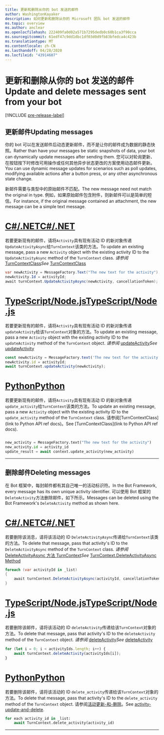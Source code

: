 ```yaml
---
title: 更新和删除从你的 bot 发送的邮件
author: WashingtonKayaker
description: 如何更新和删除从你的 Microsoft 团队 bot 发送的邮件
ms.topic: overview
ms.author: anclear
ms.openlocfilehash: 222409fa0d02a571b7295dedb0c60b1ca3f90cca
ms.sourcegitcommit: 61edf47c9dd1dbc1df03d0d9fb83bfedca4c423b
ms.translationtype: MT
ms.contentlocale: zh-CN
ms.lasthandoff: 04/28/2020
ms.locfileid: "43914607"
---
```

# <a name="update-and-delete-messages-sent-from-your-bot"></a><span data-ttu-id="4399c-103">更新和删除从你的 bot 发送的邮件</span><span class="sxs-lookup"><span data-stu-id="4399c-103">Update and delete messages sent from your bot</span></span>

[!INCLUDE [pre-release-label](~/includes/v4-to-v3-pointer-bots.md)]

## <a name="updating-messages"></a><span data-ttu-id="4399c-104">更新邮件</span><span class="sxs-lookup"><span data-stu-id="4399c-104">Updating messages</span></span>

<span data-ttu-id="4399c-105">你的 bot 可以在发送邮件后动态更新邮件，而不是让你的邮件成为数据的静态快照。</span><span class="sxs-lookup"><span data-stu-id="4399c-105">Rather than have your messages be static snapshots of data, your bot can dynamically update messages after sending them.</span></span> <span data-ttu-id="4399c-106">您可以对轮询更新、在按钮按下时修改可用操作或任何其他异步状态更改的方案使用动态邮件更新。</span><span class="sxs-lookup"><span data-stu-id="4399c-106">You can use dynamic message updates for scenarios such as poll updates, modifying available actions after a button press, or any other asynchronous state change.</span></span>

<span data-ttu-id="4399c-107">新邮件需要与类型中的原始邮件不匹配。</span><span class="sxs-lookup"><span data-stu-id="4399c-107">The new message need not match the original in type.</span></span> <span data-ttu-id="4399c-108">例如，如果原始邮件包含附件，则新邮件可以是简单的短信。</span><span class="sxs-lookup"><span data-stu-id="4399c-108">For instance, if the original message contained an attachment, the new message can be a simple text message.</span></span>

# <a name="cnet"></a>[<span data-ttu-id="4399c-109">C#/.NET</span><span class="sxs-lookup"><span data-stu-id="4399c-109">C#/.NET</span></span>](#tab/dotnet)

<span data-ttu-id="4399c-110">若要更新现有的邮件，请将`Activity`具有现有活动 ID 的新对象传递`UpdateActivityAsync`给`TurnContext`该类的方法。</span><span class="sxs-lookup"><span data-stu-id="4399c-110">To update an existing message, pass a new `Activity` object with the existing activity ID to the `UpdateActivityAsync` method of the `TurnContext` class.</span></span> <span data-ttu-id="4399c-111">*请参阅* [TurnContextClass](/dotnet/api/microsoft.bot.builder.turncontext?view=botbuilder-dotnet-stable)</span><span class="sxs-lookup"><span data-stu-id="4399c-111">*See* [TurnContextClass](/dotnet/api/microsoft.bot.builder.turncontext?view=botbuilder-dotnet-stable)</span></span>

```csharp
var newActivity = MessageFactory.Text("The new text for the activity");
newActivity.Id = activityId;
await turnContext.UpdateActivityAsync(newActivity, cancellationToken);
```

# <a name="typescriptnodejs"></a>[<span data-ttu-id="4399c-112">TypeScript/Node.js</span><span class="sxs-lookup"><span data-stu-id="4399c-112">TypeScript/Node.js</span></span>](#tab/typescript)

<span data-ttu-id="4399c-113">若要更新现有的邮件，请将`Activity`具有现有活动 ID 的新对象传递`updateActivity`给该`TurnContext`对象的方法。</span><span class="sxs-lookup"><span data-stu-id="4399c-113">To update an existing message, pass a new `Activity` object with the existing activity ID to the `updateActivity` method of the `TurnContext` object.</span></span> <span data-ttu-id="4399c-114">*请参阅* [updateActivity](/javascript/api/botbuilder-core/turncontext?view=botbuilder-ts-latest#updateactivity-partial-activity--)</span><span class="sxs-lookup"><span data-stu-id="4399c-114">*See* [updateActivity](/javascript/api/botbuilder-core/turncontext?view=botbuilder-ts-latest#updateactivity-partial-activity--)</span></span>

```typescript
const newActivity = MessageFactory.text('The new text for the activity');
newActivity.id = activityId;
await turnContext.updateActivity(newActivity);
```

# <a name="python"></a>[<span data-ttu-id="4399c-115">Python</span><span class="sxs-lookup"><span data-stu-id="4399c-115">Python</span></span>](#tab/python)

<span data-ttu-id="4399c-116">若要更新现有的邮件，请将`Activity`具有现有活动 ID 的新对象传递`update_activity`给`TurnContext`该类的方法。</span><span class="sxs-lookup"><span data-stu-id="4399c-116">To update an existing message, pass a new `Activity` object with the existing activity ID to the `update_activity` method of the `TurnContext` class.</span></span> <span data-ttu-id="4399c-117">请参阅[TurnContextClass](link to Python API ref docs)。</span><span class="sxs-lookup"><span data-stu-id="4399c-117">See [TurnContextClass](link to Python API ref docs).</span></span>

```python

new_activity = MessageFactory.text("The new text for the activity")
new_activity.id = activity_id
update_result = await context.update_activity(new_activity)

```

---

## <a name="deleting-messages"></a><span data-ttu-id="4399c-118">删除邮件</span><span class="sxs-lookup"><span data-stu-id="4399c-118">Deleting messages</span></span>

<span data-ttu-id="4399c-119">在 Bot 框架中，每封邮件都有其自己唯一的活动标识符。</span><span class="sxs-lookup"><span data-stu-id="4399c-119">In the Bot Framework, every message has its own unique activity identifier.</span></span>
<span data-ttu-id="4399c-120">可以使用 Bot 框架的`DeleteActivity`方法删除邮件，如下所示。</span><span class="sxs-lookup"><span data-stu-id="4399c-120">Messages can be deleted using the Bot Framework's `DeleteActivity` method as shown here.</span></span>

# <a name="cnet"></a>[<span data-ttu-id="4399c-121">C#/.NET</span><span class="sxs-lookup"><span data-stu-id="4399c-121">C#/.NET</span></span>](#tab/dotnet)

<span data-ttu-id="4399c-122">若要删除该消息，请将该活动的 ID `DeleteActivityAsync`传递给`TurnContext`该类的方法。</span><span class="sxs-lookup"><span data-stu-id="4399c-122">To delete that message, pass that activity's ID to the `DeleteActivityAsync` method of the `TurnContext` class.</span></span> <span data-ttu-id="4399c-123">*请参阅* [DeleteActivityAsync 方法 TurnContext](/dotnet/api/microsoft.bot.builder.turncontext.deleteactivityasync?view=botbuilder-dotnet-stable)</span><span class="sxs-lookup"><span data-stu-id="4399c-123">*See* [TurnContext.DeleteActivityAsync Method](/dotnet/api/microsoft.bot.builder.turncontext.deleteactivityasync?view=botbuilder-dotnet-stable)</span></span>

```csharp
foreach (var activityId in _list)
{
    await turnContext.DeleteActivityAsync(activityId, cancellationToken);
}
```

# <a name="typescriptnodejs"></a>[<span data-ttu-id="4399c-124">TypeScript/Node.js</span><span class="sxs-lookup"><span data-stu-id="4399c-124">TypeScript/Node.js</span></span>](#tab/typescript)

<span data-ttu-id="4399c-125">若要删除该邮件，请将该活动的 ID `deleteActivity`传递给该`TurnContext`对象的方法。</span><span class="sxs-lookup"><span data-stu-id="4399c-125">To delete that message, pass that activity's ID to the `deleteActivity` method of the `TurnContext` object.</span></span> <span data-ttu-id="4399c-126">*请参阅* [deleteActivity](/javascript/api/botbuilder-core/turncontext?view=botbuilder-ts-latest#deleteactivity-string---partial-conversationreference--)</span><span class="sxs-lookup"><span data-stu-id="4399c-126">*See* [deleteActivity](/javascript/api/botbuilder-core/turncontext?view=botbuilder-ts-latest#deleteactivity-string---partial-conversationreference--)</span></span>

```typescript
for (let i = 0; i < activityIds.length; i++) {
    await turnContext.deleteActivity(activityIds[i]);
}
```

# <a name="python"></a>[<span data-ttu-id="4399c-127">Python</span><span class="sxs-lookup"><span data-stu-id="4399c-127">Python</span></span>](#tab/python)

<span data-ttu-id="4399c-128">若要删除该邮件，请将该活动的 ID `delete_activity`传递给该`TurnContext`对象的方法。</span><span class="sxs-lookup"><span data-stu-id="4399c-128">To delete that message, pass that activity's ID to the `delete_activity` method of the `TurnContext` object.</span></span> <span data-ttu-id="4399c-129">请参阅[活动更新-和-删除](https://github.com/microsoft/botbuilder-python/blob/c04ecacb22c1f4b43a671fe2f1e4782218391975/tests/teams/scenarios/activity-update-and-delete/bots/activity_update_and_delete_bot.py)。</span><span class="sxs-lookup"><span data-stu-id="4399c-129">See [activity-update-and-delete](https://github.com/microsoft/botbuilder-python/blob/c04ecacb22c1f4b43a671fe2f1e4782218391975/tests/teams/scenarios/activity-update-and-delete/bots/activity_update_and_delete_bot.py).</span></span>

```python
for each activity_id in _list:
    await TurnContext.delete_activity(activity_id)
```

---

